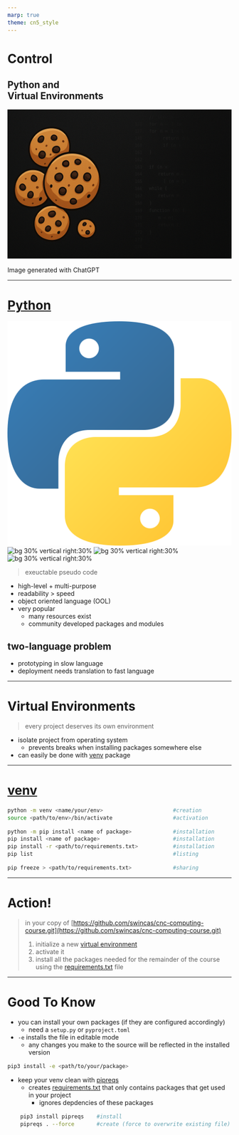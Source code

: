 ```yaml
---
marp: true
theme: cn5_style
---
```


<!-- _class: titleslide -->
# Control 
## Python and <br> Virtual Environments

![bg](../../gfx/TitlePage.png)
<div class="footnote">Image generated with ChatGPT</div>

---

# [Python](https://www.python.org/)

![bg 30% vertical right:30%](../../gfx/logo_python.png)
![bg 30% vertical right:30%]("")
![bg 30% vertical right:30%]("")
![bg 30% vertical right:30%]("")

> exeuctable pseudo code

* high-level + multi-purpose
* readability > speed
* object oriented language (OOL)
* very popular
    * many resources exist
    * community developed packages and modules

## two-language problem
* prototyping in slow language
* deployment needs translation to fast language

---

# Virtual Environments

> every project deserves its own environment

* isolate project from operating system
    * prevents breaks when installing packages somewhere else
* can easily be done with [venv](#venv) package


---
# [venv](https://docs.python.org/3/library/venv.html)

```bash
python -m venv <name/your/env>                      #creation
source <path/to/env>/bin/activate                   #activation
```
```bash
python -m pip install <name of package>             #installation
pip install <name of package>                       #installation
pip install -r <path/to/requirements.txt>           #installation
pip list                                            #listing
```
```bash
pip freeze > <path/to/requirements.txt>             #sharing
```

---
# Action!

> in your copy of [https://github.com/swincas/cnc-computing-course.git](https://github.com/swincas/cnc-computing-course.git)
> 1. initialize a new [virtual environment](#virtual-environments)
> 1. activate it
> 1. install all the packages needed for the remainder of the course using the [requirements.txt](../../reqirements.txt) file

<!--
in code-snippets git repo use UV (later in the course)
-->

---
# Good To Know
* you can install your own packages (if they are configured accordingly)
    * need a `setup.py` or `pyproject.toml`
* `-e` installs the file in editable mode
    * any changes you make to the source will be reflected in the installed version

```bash
pip3 install -e <path/to/your/package> 
```

* keep your venv clean with [pipreqs](https://github.com/bndr/pipreqs)
    * creates [requirements.txt](../../reqirements.txt) that only contains packages that get used in your project
        * ignores depdencies of these packages

```bash
    pip3 install pipreqs    #install
    pipreqs . --force       #create (force to overwrite existing file)
```